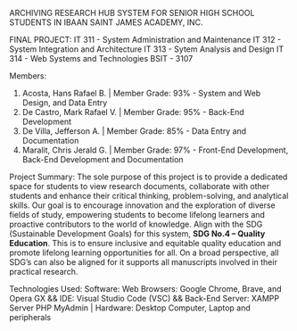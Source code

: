 ARCHIVING RESEARCH HUB SYSTEM FOR SENIOR HIGH SCHOOL STUDENTS IN IBAAN SAINT JAMES ACADEMY, INC.

FINAL PROJECT:
IT 311 - System Administration and Maintenance
IT 312 - System Integration and Architecture
IT 313 - Sytem Analysis and Design
IT 314 - Web Systems and Technologies
BSIT - 3107

Members:
1. Acosta, Hans Rafael B. | Member Grade: 93% - System and Web Design, and Data Entry
2. De Castro, Mark Rafael V. | Member Grade: 95% - Back-End Development
3. De Villa, Jefferson A. | Member Grade: 85% - Data Entry and Documentation
4. Maralit, Chris Jerald G. | Member Grade: 97% - Front-End Development, Back-End Development and Documentation

Project Summary:
    The sole purpose of this project is to provide a dedicated space for students to view research documents, collaborate with other students and enhance their critical thinking, problem-solving, and analytical skills. Our goal is to encourage innovation and the exploration of diverse fields of study, empowering students to become lifelong learners and proactive contributors to the world of knowledge. Align with the SDG (Sustainable Development Goals) for this system, **SDG No.4 – Quality Education**. This is to ensure inclusive and equitable quality education and promote lifelong learning opportunities for all. On a broad perspective, all SDG’s can also be aligned for it supports all manuscripts involved in their practical research.

Technologies Used:
Software: Web Browsers: Google Chrome, Brave, and Opera GX && IDE: Visual Studio Code (VSC) && Back-End Server: XAMPP Server PHP MyAdmin | Hardware: Desktop Computer, Laptop and peripherals
